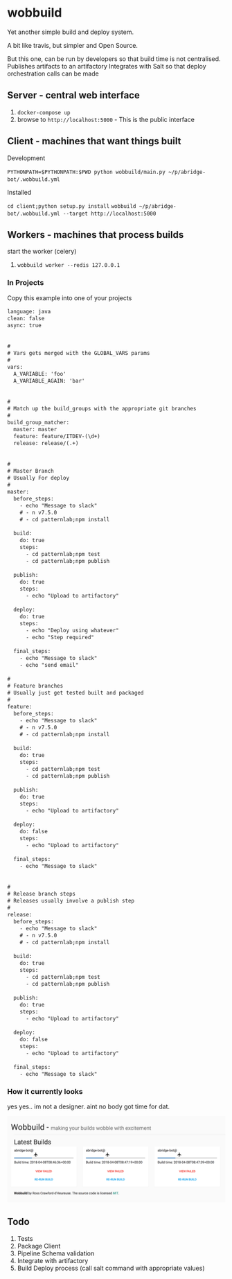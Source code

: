 # wobbuild

Yet another simple build and deploy system.

A bit like travis, but simpler and Open Source.

But this one, can be run by developers so that build time is not centralised.
Publishes artifacts to an artifactory
Integrates with Salt so that deploy orchestration calls can be made


## Server - central web interface


1. `docker-compose up`
2. browse to `http://localhost:5000` - This is the public interface


## Client - machines that want things built

Development

`PYTHONPATH=$PYTHONPATH:$PWD python wobbuild/main.py ~/p/abridge-bot/.wobbuild.yml`

Installed

`cd client;python setup.py install`
`wobbuild ~/p/abridge-bot/.wobbuild.yml --target http://localhost:5000`


## Workers - machines that process builds

start the worker (celery)

1. `wobbuild worker --redis 127.0.0.1`



### In Projects

Copy this example into one of your projects

```
language: java
clean: false
async: true


#
# Vars gets merged with the GLOBAL_VARS params
#
vars:
  A_VARIABLE: 'foo'
  A_VARIABLE_AGAIN: 'bar'


#
# Match up the build_groups with the appropriate git branches
#
build_group_matcher:
  master: master
  feature: feature/ITDEV-(\d+)
  release: release/(.+)


#
# Master Branch
# Usually For deploy
#
master:
  before_steps:
    - echo "Message to slack"
    # - n v7.5.0
    # - cd patternlab;npm install

  build:
    do: true
    steps:
      - cd patternlab;npm test
      - cd patternlab;npm publish

  publish:
    do: true
    steps:
      - echo "Upload to artifactory"

  deploy:
    do: true
    steps:
      - echo "Deploy using whatever"
      - echo "Step required"

  final_steps:
    - echo "Message to slack"
    - echo "send email"

#
# Feature branches
# Usually just get tested built and packaged
#
feature:
  before_steps:
    - echo "Message to slack"
    # - n v7.5.0
    # - cd patternlab;npm install

  build:
    do: true
    steps:
      - cd patternlab;npm test
      - cd patternlab;npm publish

  publish:
    do: true
    steps:
      - echo "Upload to artifactory"

  deploy:
    do: false
    steps:
      - echo "Upload to artifactory"

  final_steps:
    - echo "Message to slack"


#
# Release branch steps
# Releases usually involve a publish step
#
release:
  before_steps:
    - echo "Message to slack"
    # - n v7.5.0
    # - cd patternlab;npm install

  build:
    do: true
    steps:
      - cd patternlab;npm test
      - cd patternlab;npm publish

  publish:
    do: true
    steps:
      - echo "Upload to artifactory"

  deploy:
    do: false
    steps:
      - echo "Upload to artifactory"

  final_steps:
    - echo "Message to slack"

```

### How it currently looks

yes yes.. im not a designer. aint no body got time for dat.

![uggers](preview.png "Ugly Preview")




## Todo

1. Tests
2. Package Client
3. Pipeline Schema validation
4. Integrate with artifactory
5. Build Deploy process (call salt command with appropriate values)
